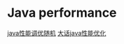 # Java performance

[java性能调优随机](https://yq.aliyun.com/articles/236782?utm_content=m_34647)
[大话java性能优化](http://product.dangdang.com/23949549.html?ref=customer-0-B)
